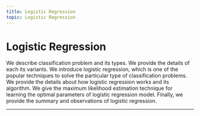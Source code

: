 ```yaml
---
title: Logistic Regression
topic: Logistic Regression
---
```


# Logistic Regression

We describe classification problem and its types. We provide the details of each its variants. We introduce logistic regression, which is one of the popular techniques to solve the particular type of classification problems. We provide the details about how logistic regression works and its algorithm. We give the maximum likelihood estimation technique for learning the optimal parameters of logistic regression model. Finally, we provide the summary and observations of logistic regression.

---